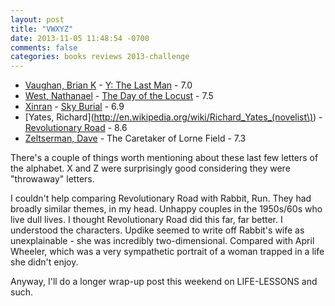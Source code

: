 ```yaml
---
layout: post
title: "VWXYZ"
date: 2013-11-05 11:48:54 -0700
comments: false
categories: books reviews 2013-challenge
---
```


- [Vaughan, Brian K](http://en.wikipedia.org/wiki/Brian_K._Vaughan) - [Y: The Last Man](http://en.wikipedia.org/wiki/Y_the_last_man) - 7.0
- [West, Nathanael](http://en.wikipedia.org/wiki/Nathaniel_West) - [The Day of the Locust](http://en.wikipedia.org/wiki/The_Day_of_the_Locust) - 7.5
- [Xinran](http://en.wikipedia.org/wiki/Xinran) - [Sky Burial](http://en.wikipedia.org/wiki/Sky_Burial) - 6.9
- [Yates, Richard](http://en.wikipedia.org/wiki/Richard_Yates_(novelist\)) - [Revolutionary Road](http://en.wikipedia.org/wiki/Revolutionary_Road) - 8.6
- [Zeltserman, Dave](http://en.wikipedia.org/wiki/Dave_Zeltserman) - The Caretaker of Lorne Field - 7.3

There's a couple of things worth mentioning about these last few letters of the alphabet. X and Z were surprisingly good considering they were "throwaway" letters.

I couldn't help comparing Revolutionary Road with Rabbit, Run. They had broadly similar themes, in my head. Unhappy couples in the 1950s/60s who live dull lives. I thought Revolutionary Road did this far, far better. I understood the characters. Updike seemed to write off Rabbit's wife as unexplainable - she was incredibly two-dimensional. Compared with April Wheeler, which was a very sympathetic portrait of a woman trapped in a life she didn't enjoy.

Anyway, I'll do a longer wrap-up post this weekend on LIFE-LESSONS and such.